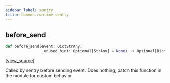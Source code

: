 ```yaml
---
sidebar_label: sentry
title: common.runtime.sentry
---
```


## before\_send

```python
def before_send(event: DictStrAny,
                _unused_hint: Optional[StrAny] = None) -> Optional[DictStrAny]
```

[[view_source]](https://github.com/dlt-hub/dlt/blob/f0690715274590fc4cacf1165e3661aaa7af1c15/dlt/common/runtime/sentry.py#L59)

Called by sentry before sending event. Does nothing, patch this function in the module for custom behavior

